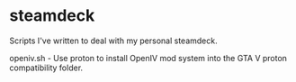 # steamdeck
Scripts I've written to deal with my personal steamdeck.

openiv.sh - Use proton to install OpenIV mod system into the GTA V proton compatibility folder.

